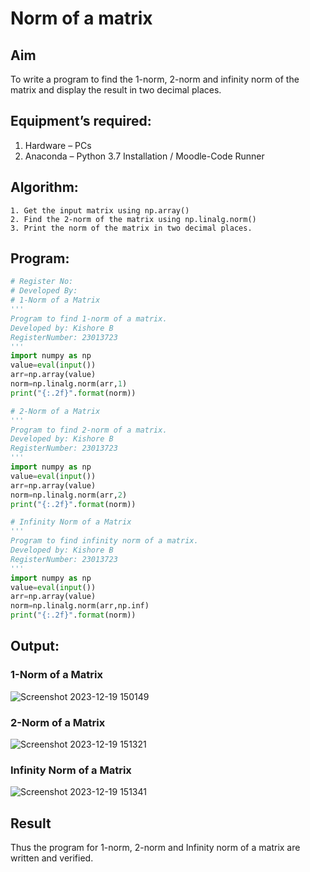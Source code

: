 # Norm of a matrix
## Aim
To write a program to find the 1-norm, 2-norm and infinity norm of the matrix and display the result in two decimal places.
## Equipment’s required:
1.	Hardware – PCs
2.	Anaconda – Python 3.7 Installation / Moodle-Code Runner
## Algorithm:
	1. Get the input matrix using np.array()   
    2. Find the 2-norm of the matrix using np.linalg.norm()
	3. Print the norm of the matrix in two decimal places.
## Program:
```Python
# Register No:
# Developed By:
# 1-Norm of a Matrix
'''
Program to find 1-norm of a matrix.
Developed by: Kishore B
RegisterNumber: 23013723
'''
import numpy as np
value=eval(input())
arr=np.array(value)
norm=np.linalg.norm(arr,1)
print("{:.2f}".format(norm))

# 2-Norm of a Matrix
'''
Program to find 2-norm of a matrix.
Developed by: Kishore B
RegisterNumber: 23013723
'''
import numpy as np
value=eval(input())
arr=np.array(value)
norm=np.linalg.norm(arr,2)
print("{:.2f}".format(norm))

# Infinity Norm of a Matrix
'''
Program to find infinity norm of a matrix.
Developed by: Kishore B
RegisterNumber: 23013723
'''
import numpy as np
value=eval(input())
arr=np.array(value)
norm=np.linalg.norm(arr,np.inf)
print("{:.2f}".format(norm))

```
## Output:
### 1-Norm of a Matrix

![Screenshot 2023-12-19 150149](https://github.com/codedbykishore/Norm-of-a-matrix/assets/147139122/60ace5e5-26dd-43af-9b5b-16df38a95953)

### 2-Norm of a Matrix

![Screenshot 2023-12-19 151321](https://github.com/codedbykishore/Norm-of-a-matrix/assets/147139122/ae5ed460-b253-4f5d-acab-a295ede5966b)

### Infinity Norm of a Matrix

![Screenshot 2023-12-19 151341](https://github.com/codedbykishore/Norm-of-a-matrix/assets/147139122/ceef0fb3-c13b-475c-a738-4a00c9e6e27f)

## Result
Thus the program for 1-norm, 2-norm and Infinity norm of a matrix are written and verified.
